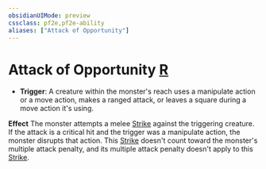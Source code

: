 ```yaml
---
obsidianUIMode: preview
cssclass: pf2e,pf2e-ability
aliases: ["Attack of Opportunity"]
---
```

# Attack of Opportunity [R](chapter-9-playing-the-game.md#Actions "Reaction")

- **Trigger**: A creature within the monster's reach uses a manipulate action or a move action, makes a ranged attack, or leaves a square during a move action it's using.

**Effect** The monster attempts a melee [Strike](strike.md) against the triggering creature. If the attack is a critical hit and the trigger was a manipulate action, the monster disrupts that action. This [Strike](strike.md) doesn't count toward the monster's multiple attack penalty, and its multiple attack penalty doesn't apply to this [Strike](strike.md).